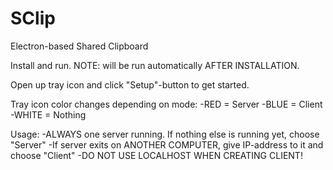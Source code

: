 # SClip
Electron-based Shared Clipboard

Install and run.
NOTE: will be run automatically AFTER INSTALLATION.

Open up tray icon and click "Setup"-button to get started.

Tray icon color changes depending on mode:
-RED = Server
-BLUE = Client
-WHITE = Nothing

Usage:
-ALWAYS one server running. If nothing else is running yet, choose "Server"
-If server exits on ANOTHER COMPUTER, give IP-address to it and choose "Client"
-DO NOT USE LOCALHOST WHEN CREATING CLIENT!
